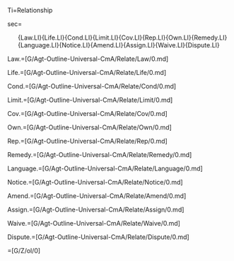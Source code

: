 Ti=Relationship

sec=<ol>{Law.LI}{Life.LI}{Cond.LI}{Limit.LI}{Cov.LI}{Rep.LI}{Own.LI}{Remedy.LI}{Language.LI}{Notice.LI}{Amend.LI}{Assign.LI}{Waive.LI}{Dispute.LI}</ol>

Law.=[G/Agt-Outline-Universal-CmA/Relate/Law/0.md]

Life.=[G/Agt-Outline-Universal-CmA/Relate/Life/0.md]

Cond.=[G/Agt-Outline-Universal-CmA/Relate/Cond/0.md]

Limit.=[G/Agt-Outline-Universal-CmA/Relate/Limit/0.md]

Cov.=[G/Agt-Outline-Universal-CmA/Relate/Cov/0.md]

Own.=[G/Agt-Outline-Universal-CmA/Relate/Own/0.md]

Rep.=[G/Agt-Outline-Universal-CmA/Relate/Rep/0.md]

Remedy.=[G/Agt-Outline-Universal-CmA/Relate/Remedy/0.md]

Language.=[G/Agt-Outline-Universal-CmA/Relate/Language/0.md]

Notice.=[G/Agt-Outline-Universal-CmA/Relate/Notice/0.md]

Amend.=[G/Agt-Outline-Universal-CmA/Relate/Amend/0.md]

Assign.=[G/Agt-Outline-Universal-CmA/Relate/Assign/0.md]

Waive.=[G/Agt-Outline-Universal-CmA/Relate/Waive/0.md]

Dispute.=[G/Agt-Outline-Universal-CmA/Relate/Dispute/0.md]

=[G/Z/ol/0]